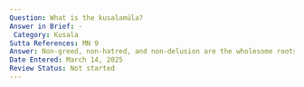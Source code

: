 ```yaml
---
Question: What is the kusalamūla?
Answer in Brief: -
 Category: Kusala
Sutta References: MN 9
Answer: Non-greed, non-hatred, and non-delusion are the wholesome roots.
Date Entered: March 14, 2025
Review Status: Not started
---
```

